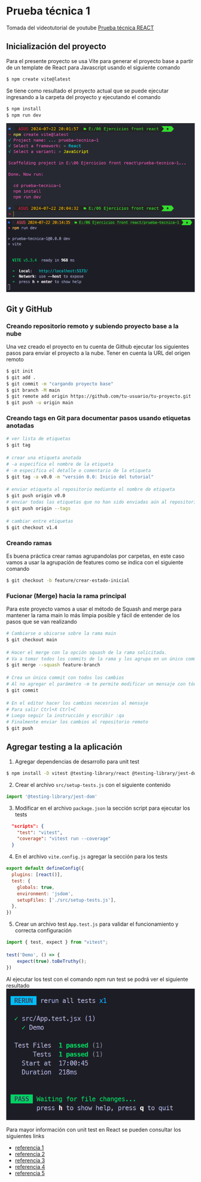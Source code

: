 # Prueba técnica 1

Tomada del videotutorial de youtube [Prueba técnica REACT](https://www.youtube.com/watch?v=2Lmz87uYBsw)

## Inicialización del proyecto
Para el presente proyecto se usa Vite para generar el proyecto base a partir de un template de React para Javascript usando el siguiente comando
``` bash
$ npm create vite@latest
```
Se tiene como resultado el proyecto actual que se puede ejecutar ingresando a la carpeta del proyecto y ejecutando el comando
 ``` bash
$ npm install
$ npm run dev
```
![alt text](./assets/consola_2.png)
![alt text](./assets/consola_3.png)

## Git y GitHub

### Creando repositorio remoto y subiendo proyecto base a la nube
Una vez creado el proyecto en tu cuenta de Github ejecutar los siguientes pasos para enviar el proyecto a la nube. Tener en cuenta la URL del origen remoto
``` bash
$ git init
$ git add .
$ git commit -m "cargando proyecto base"
$ git branch -M main
$ git remote add origin https://github.com/tu-usuario/tu-proyecto.git
$ git push -u origin main
```

### Creando tags en Git para documentar pasos usando etiquetas anotadas
``` bash
# ver lista de etiquetas
$ git tag

# crear una etiqueta anotada
# -a especifica el nombre de la etiqueta
# -m especifica el detalle o comentario de la etiqueta
$ git tag -a v0.0 -m "versión 0.0: Inicio del tutorial"

# enviar etiqueta al repositorio mediante el nombre de etiqueta
$ git push origin v0.0
# enviar todas las etiquetas que no han sido enviadas aún al repositorio
$ git push origin --tags

# cambiar entre etiquetas
$ git checkout v1.4
```

### Creando ramas
Es buena práctica crear ramas agrupandolas por carpetas, en este caso vamos a usar la agrupación de features como se indica con el siguiente comando
``` bash
$ git checkout -b feature/crear-estado-inicial
```

### Fucionar (Merge) hacia la rama principal
Para este proyecto vamos a usar el método de Squash and merge para mantener la rama main lo más límpia posible y fácil de entender de los pasos que se van realizando
``` bash
# Cambiarse o ubicarse sobre la rama main
$ git checkout main

# Hacer el merge con la opción squash de la rama solicitada.
# Va a tomar todos los commits de la rama y los agrupa en un único commit en la rama destino deseada
$ git merge --squash feature-branch

# Crea un único commit con todos los cambios
# Al no agregar el parámetro -m te permite modificar un mensaje con tódos los mensajes de los commits anteriores
$ git commit

# En el editor hacer los cambios necesrios al mensaje
# Para salir Ctrl+X Ctrl+C
# Luego seguir la instrucción y escribir :qa
# Finalmente enviar los cambios al repositorio remoto
$ git push
```

## Agregar testing a la aplicación

1. Agregar dependencias de desarrollo para unit test
``` bash
$ npm install -D vitest @testing-library/react @testing-library/jest-dom @testing-library/user-event
```

2. Crear el archivo `src/setup-tests.js` con el siguiente contenido
``` js
import '@testing-library/jest-dom'
```

3. Modificar en el archivo `package.json` la sección script para ejecutar los tests
``` JSON
  "scripts": {
    "test": "vitest",
    "coverage": "vitest run --coverage"
  }
```
4. En el archivo `vite.config.js` agregar la sección para los tests
``` js
export default defineConfig({
  plugins: [react()],
  test: {
    globals: true,
    environment: 'jsdom',
    setupFiles: ['./src/setup-tests.js'],
  },
})
```

5. Crear un archivo test `App.test.js` para validar el funcionamiento y correcta configuración
``` js
import { test, expect } from "vitest";

test('Demo', () => {
    expect(true).toBeTruthy();
})
```

Al ejecutar los test con el comando npm run test se podrá ver el siguiente resultado
![alt text](./assets/consola_4.png)

Para mayor información con unit test en React se pueden consultar los siguientes links
* [referencia 1](https://jestjs.io/docs/expect)
* [referencia 2](https://testing-library.com/docs/queries/about/#textmatch)
* [referencia 3](https://zaferayan.medium.com/how-to-setup-jest-and-react-testing-library-in-vite-project-2600f2d04bdd)
* [referencia 4](https://medium.com/@masbagaspn/unit-testing-react-application-with-vitest-and-react-testing-library-910f6f4dc675)
* [referencia 5](https://kentcdodds.com/blog/stop-mocking-fetch)